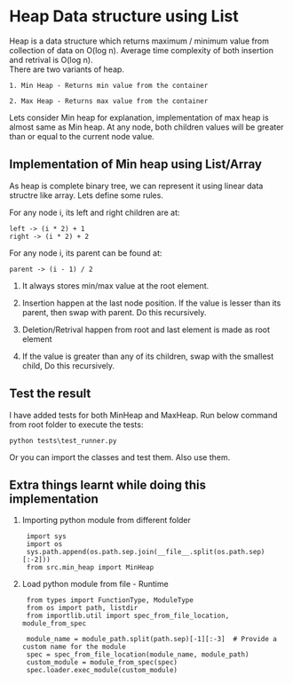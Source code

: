 # Heap Data structure using List

Heap is a data structure which returns maximum / minimum value from collection of data on O(log n). Average time complexity of both insertion and retrival is O(log n).  
There are two variants of heap.

    1. Min Heap - Returns min value from the container

    2. Max Heap - Returns max value from the container


Lets consider Min heap for explanation, implementation of max heap is almost same as Min heap.
At any node, both children values will be greater than or equal to the current node value.

## Implementation of Min heap using List/Array
As heap is complete binary tree, we can represent it using linear data structre like array. Lets define some rules.

For any node i, its left and right children are at:  
```
left -> (i * 2) + 1  
right -> (i * 2) + 2
```

For any node i, its parent can be found at:  
```    
parent -> (i - 1) / 2
```
1. It always stores min/max value at the root element.

2. Insertion happen at the last node position. If the value is lesser than its parent, then swap with parent. Do this recursively.

3. Deletion/Retrival happen from root and last element is made as root element

4. If the value is greater than any of its children, swap with the smallest child, Do this recursively.


## Test the result
I have added tests for both MinHeap and MaxHeap. 
Run below command from root folder to execute the tests:
```
python tests\test_runner.py
```

Or you can import the classes and test them. Also use them.

## Extra things learnt while doing this implementation
1. Importing python module from different folder
   ```
    import sys
    import os
    sys.path.append(os.path.sep.join(__file__.split(os.path.sep)[:-2]))
    from src.min_heap import MinHeap
   ```


2. Load python module from file - Runtime
   ```
    from types import FunctionType, ModuleType
    from os import path, listdir
    from importlib.util import spec_from_file_location, module_from_spec

    module_name = module_path.split(path.sep)[-1][:-3]  # Provide a custom name for the module
    spec = spec_from_file_location(module_name, module_path)
    custom_module = module_from_spec(spec)
    spec.loader.exec_module(custom_module)
   ```
